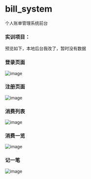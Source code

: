 # bill_system
个人账单管理系统前台

### 实训项目：
预览如下，本地后台我改了，暂时没有数据

### 登录页面
![image](https://user-images.githubusercontent.com/95131054/171311747-e1f2dc2f-1839-4a7b-96df-e08017c30b49.png)
### 注册页面
![image](https://user-images.githubusercontent.com/95131054/171311898-8fb819e0-0d4d-4fc2-98bb-aea97a708f73.png)
### 消费列表
![image](https://user-images.githubusercontent.com/95131054/171311977-7362d6cf-4994-46bf-b8b3-2b4b0ff6253a.png)
### 消费一览
![image](https://user-images.githubusercontent.com/95131054/171312022-3999d996-4390-4fd1-8f4a-6b26f1fdb5c9.png)
### 记一笔
![image](https://user-images.githubusercontent.com/95131054/171312046-ef22ff53-25fa-472c-9779-a1546b980cee.png)
